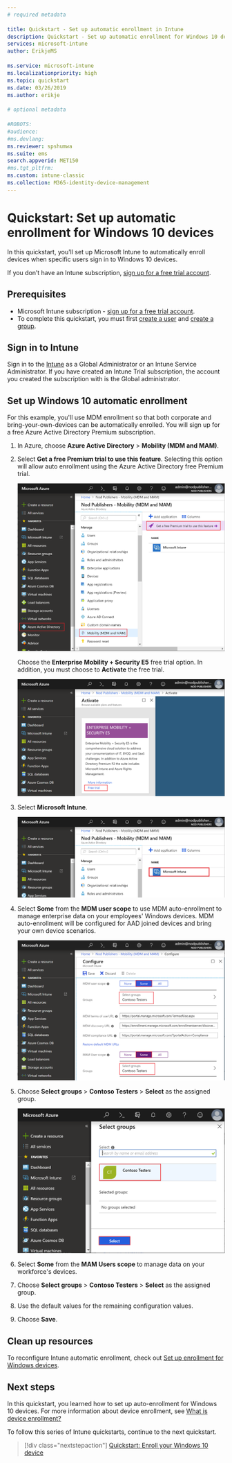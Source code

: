 ```yaml
---
# required metadata

title: Quickstart - Set up automatic enrollment in Intune
description: Quickstart - Set up automatic enrollment for Windows 10 devices in Intune.
services: microsoft-intune
author: ErikjeMS

ms.service: microsoft-intune
ms.localizationpriority: high
ms.topic: quickstart
ms.date: 03/26/2019
ms.author: erikje

# optional metadata

#ROBOTS:
#audience:
#ms.devlang:
ms.reviewer: spshumwa
ms.suite: ems
search.appverid: MET150
#ms.tgt_pltfrm:
ms.custom: intune-classic
ms.collection: M365-identity-device-management
---
```


# Quickstart: Set up automatic enrollment for Windows 10 devices

In this quickstart, you'll set up Microsoft Intune to automatically enroll devices when specific users sign in to Windows 10 devices.

If you don’t have an Intune subscription, [sign up for a free trial account](../fundamentals/free-trial-sign-up.md).

## Prerequisites

- Microsoft Intune subscription - [sign up for a free trial account](../fundamentals/free-trial-sign-up.md).
- To complete this quickstart, you must first [create a user](../fundamentals/quickstart-create-user.md) and [create a group](../fundamentals/quickstart-create-group.md).

## Sign in to Intune

Sign in to the [Intune](https://aka.ms/intuneportal) as a Global Administrator or an Intune Service Administrator. If you have created an Intune Trial subscription, the account you created the subscription with is the Global administrator.

## Set up Windows 10 automatic enrollment

For this example, you'll use MDM enrollment so that both corporate and bring-your-own-devices can be automatically enrolled. You will sign up for a free Azure Active Directory Premium subscription.

1. In Azure, choose **Azure Active Directory** > **Mobility (MDM and MAM)**.
2. Select **Get a free Premium trial to use this feature**. Selecting this option will allow auto enrollment using the Azure Active Directory free Premium trial. 

    ![Select the Azure Active Directory free Premium trial](./media/quickstart-setup-auto-enrollment/quickstart-setup-auto-enrollment-01.png)

    Choose the **Enterprise Mobility + Security E5** free trial option. In addition, you must choose to **Activate** the free trial.

    ![Choose the Enterprise Mobility + Security E5 free trial](./media/quickstart-setup-auto-enrollment/quickstart-setup-auto-enrollment-02.png)

3. Select **Microsoft Intune**. 

    ![Choose Microsoft Intune from the list](./media/quickstart-setup-auto-enrollment/quickstart-setup-auto-enrollment-03.png)

4. Select **Some** from the **MDM user scope** to use MDM auto-enrollment to manage enterprise data on your employees' Windows devices. MDM auto-enrollment will be configured for AAD joined devices and bring your own device scenarios.

    ![Select 'Some' from the Configure list](./media/quickstart-setup-auto-enrollment/quickstart-setup-auto-enrollment-04.png)

5. Choose **Select groups** > **Contoso Testers** > **Select** as the assigned group.

    ![Select the group to enroll](./media/quickstart-setup-auto-enrollment/quickstart-setup-auto-enrollment-05.png)

6. Select **Some** from the **MAM Users scope** to manage data on your workforce's devices.
7. Choose **Select groups** > **Contoso Testers** > **Select** as the assigned group. 
8. Use the default values for the remaining configuration values.
9. Choose **Save**.

## Clean up resources

To reconfigure Intune automatic enrollment, check out [Set up enrollment for Windows devices](windows-enroll.md).

## Next steps

In this quickstart, you learned how to set up auto-enrollment for Windows 10 devices. For more information about device enrollment, see [What is device enrollment?](device-enrollment.md)

To follow this series of Intune quickstarts, continue to the next quickstart.

> [!div class="nextstepaction"]
> [Quickstart: Enroll your Windows 10 device](../quickstart-enroll-windows-device.md)
